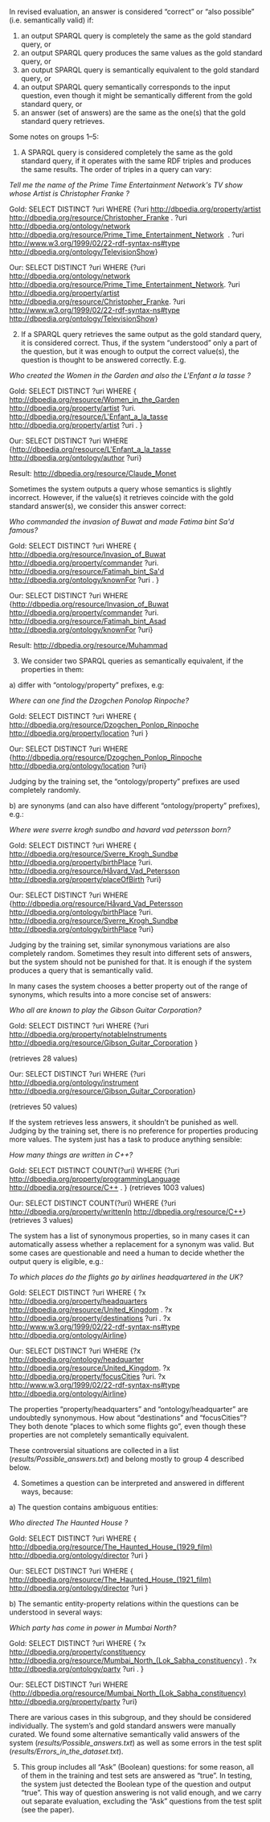 In revised evaluation, an answer is considered “correct” or “also possible” (i.e. semantically valid) if:

1) an output SPARQL query is completely the same as the gold standard query, or
2) an output SPARQL query produces the same values as the gold standard query, or
3) an output SPARQL query is semantically equivalent to the gold standard query, or
4) an output SPARQL query semantically corresponds to the input question, even though it might be semantically different from the gold standard query, or
5) an answer (set of answers) are the same as the one(s) that the gold standard query retrieves.

Some notes on groups 1–5:

1. A SPARQL query is considered completely the same as the gold standard query, if it operates with the same RDF triples and produces the same results. The order of triples in a query can vary:

*Tell me the name of the Prime Time Entertainment Network's TV show whose Artist is Christopher Franke ?*

Gold: SELECT DISTINCT ?uri WHERE {?uri <http://dbpedia.org/property/artist> <http://dbpedia.org/resource/Christopher_Franke> . ?uri <http://dbpedia.org/ontology/network> <http://dbpedia.org/resource/Prime_Time_Entertainment_Network>  . ?uri <http://www.w3.org/1999/02/22-rdf-syntax-ns#type> <http://dbpedia.org/ontology/TelevisionShow>}

Our: SELECT DISTINCT ?uri WHERE {?uri <http://dbpedia.org/ontology/network> <http://dbpedia.org/resource/Prime_Time_Entertainment_Network>. ?uri <http://dbpedia.org/property/artist> <http://dbpedia.org/resource/Christopher_Franke>. ?uri <http://www.w3.org/1999/02/22-rdf-syntax-ns#type> <http://dbpedia.org/ontology/TelevisionShow>}

2. If a SPARQL query retrieves the same output as the gold standard query, it is considered correct. Thus, if the system “understood” only a part of the question, but it was enough to output the correct value(s), the question is thought to be answered correctly. E.g.

*Who created the Women in the Garden and also the L'Enfant a la tasse ?*

Gold: SELECT DISTINCT ?uri WHERE { <http://dbpedia.org/resource/Women_in_the_Garden> <http://dbpedia.org/property/artist> ?uri. <http://dbpedia.org/resource/L'Enfant_a_la_tasse> <http://dbpedia.org/property/artist> ?uri . }

Our: SELECT DISTINCT ?uri WHERE {<http://dbpedia.org/resource/L'Enfant_a_la_tasse> <http://dbpedia.org/ontology/author> ?uri}

Result: http://dbpedia.org/resource/Claude_Monet

Sometimes the system outputs a query whose semantics is slightly incorrect. However, if the value(s) it retrieves coincide with the gold standard answer(s), we consider this answer correct:

*Who commanded the invasion of Buwat and made Fatima bint Sa'd famous?*

Gold: SELECT DISTINCT ?uri WHERE { <http://dbpedia.org/resource/Invasion_of_Buwat> <http://dbpedia.org/property/commander> ?uri. <http://dbpedia.org/resource/Fatimah_bint_Sa'd> <http://dbpedia.org/ontology/knownFor> ?uri . }

Our: SELECT DISTINCT ?uri WHERE {<http://dbpedia.org/resource/Invasion_of_Buwat> <http://dbpedia.org/property/commander> ?uri. <http://dbpedia.org/resource/Fatimah_bint_Asad> <http://dbpedia.org/ontology/knownFor> ?uri}

Result: http://dbpedia.org/resource/Muhammad

3. We consider two SPARQL queries as semantically equivalent, if the properties in them:

a) differ with “ontology/property” prefixes, e.g:

*Where can one find the Dzogchen Ponolop Rinpoche?*

Gold: SELECT DISTINCT ?uri WHERE { <http://dbpedia.org/resource/Dzogchen_Ponlop_Rinpoche> <http://dbpedia.org/property/location> ?uri }

Our: SELECT DISTINCT ?uri WHERE {<http://dbpedia.org/resource/Dzogchen_Ponlop_Rinpoche> <http://dbpedia.org/ontology/location> ?uri}

Judging by the training set, the “ontology/property” prefixes are used completely randomly. 

b) are synonyms (and can also have different “ontology/property” prefixes), e.g.:

*Where were sverre krogh sundbo and havard vad petersson born?*

Gold: SELECT DISTINCT ?uri WHERE { <http://dbpedia.org/resource/Sverre_Krogh_Sundbø> <http://dbpedia.org/property/birthPlace> ?uri. <http://dbpedia.org/resource/Håvard_Vad_Petersson> <http://dbpedia.org/property/placeOfBirth> ?uri}

Our: SELECT DISTINCT ?uri WHERE {<http://dbpedia.org/resource/Håvard_Vad_Petersson> <http://dbpedia.org/ontology/birthPlace> ?uri. <http://dbpedia.org/resource/Sverre_Krogh_Sundbø> <http://dbpedia.org/ontology/birthPlace> ?uri}

Judging by the training set, similar synonymous variations are also completely random. Sometimes they result into different sets of answers, but the system should not be punished for that. It is enough if the system produces a query that is semantically valid. 

In many cases the system chooses a better property out of the range of synonyms, which results into a more concise set of answers:

*Who all are known to play the Gibson Guitar Corporation?*

Gold: SELECT DISTINCT ?uri WHERE {?uri <http://dbpedia.org/property/notableInstruments> <http://dbpedia.org/resource/Gibson_Guitar_Corporation> } 

(retrieves 28 values)

Our: SELECT DISTINCT ?uri WHERE {?uri <http://dbpedia.org/ontology/instrument> <http://dbpedia.org/resource/Gibson_Guitar_Corporation>}

(retrieves 50 values)

If the system retrieves less answers, it shouldn’t be punished as well. Judging by the training set, there is no preference for properties producing more values. The system just has a task to produce anything sensible:

*How many things are written in C++?*

Gold: SELECT DISTINCT COUNT(?uri) WHERE {?uri <http://dbpedia.org/property/programmingLanguage> <http://dbpedia.org/resource/C++>  . }
(retrieves 1003 values)

Our: SELECT DISTINCT COUNT(?uri) WHERE {?uri <http://dbpedia.org/property/writtenIn> <http://dbpedia.org/resource/C++>}
(retrieves 3 values)

The system has a list of synonymous properties, so in many cases it can automatically assess whether a replacement for a synonym was valid. But some cases are questionable and need a human to decide whether the output query is eligible, e.g.:

*To which places do the flights go by airlines headquartered in the UK?*

Gold: SELECT DISTINCT ?uri WHERE { ?x <http://dbpedia.org/property/headquarters> <http://dbpedia.org/resource/United_Kingdom> . ?x <http://dbpedia.org/property/destinations> ?uri  . ?x <http://www.w3.org/1999/02/22-rdf-syntax-ns#type> <http://dbpedia.org/ontology/Airline>}

Our: SELECT DISTINCT ?uri WHERE {?x <http://dbpedia.org/ontology/headquarter> <http://dbpedia.org/resource/United_Kingdom>. ?x <http://dbpedia.org/property/focusCities> ?uri. ?x <http://www.w3.org/1999/02/22-rdf-syntax-ns#type> <http://dbpedia.org/ontology/Airline>}

The properties “property/headquarters” and “ontology/headquarter” are undoubtedly synonymous. How about “destinations” and “focusCities”? They both denote “places to which some flights go”, even though these properties are not completely semantically equivalent. 

These controversial situations are collected in a list (*results/Possible_answers.txt*) and belong mostly to group 4 described below. 

4. Sometimes a question can be interpreted and answered in different ways, because:

a) The question contains ambiguous entities:

*Who directed The Haunted House ?* 

Gold: SELECT DISTINCT ?uri WHERE { <http://dbpedia.org/resource/The_Haunted_House_(1929_film)> <http://dbpedia.org/ontology/director> ?uri }

Our: SELECT DISTINCT ?uri WHERE { <http://dbpedia.org/resource/The_Haunted_House_(1921_film)> <http://dbpedia.org/ontology/director> ?uri }

b) The semantic entity-property relations within the questions can be understood in several ways:

*Which party has come in power in Mumbai North?*

Gold: SELECT DISTINCT ?uri WHERE { ?x <http://dbpedia.org/property/constituency> <http://dbpedia.org/resource/Mumbai_North_(Lok_Sabha_constituency)> . ?x <http://dbpedia.org/ontology/party> ?uri  . }

Our: SELECT DISTINCT ?uri WHERE {<http://dbpedia.org/resource/Mumbai_North_(Lok_Sabha_constituency)> <http://dbpedia.org/property/party> ?uri}

There are various cases in this subgroup, and they should be considered individually.
The system’s and gold standard answers were manually curated. We found some alternative semantically valid answers of the system (*results/Possible_answers.txt*) as well as some errors in the test split (*results/Errors_in_the_dataset.txt*).

5. This group includes all “Ask” (Boolean) questions: for some reason, all of them in the training and test sets are answered as “true”. In testing, the system just detected the Boolean type of the question and output “true”. This way of question answering is not valid enough, and we carry out separate evaluation, excluding the “Ask” questions from the test split (see the paper).
